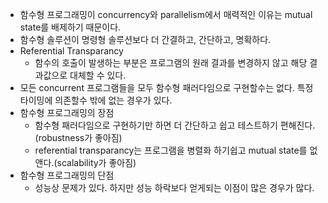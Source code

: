 - 함수형 프로그래밍이 concurrency와 parallelism에서 매력적인 이유는 mutual state를 배제하기 때문이다.
- 함수형 솔루션이 명령형 솔루션보다 더 간결하고, 간단하고, 명확하다.
- Referential Transparancy
  - 함수의 호출이 발생하는 부분은 프로그램의 원래 결과를 변경하지 않고 해당 결과값으로 대체할 수 있다.
- 모든 concurrent 프로그램들을 모두 함수형 패러다임으로 구현할수는 없다. 특정 타이밍에 의존할수 밖에 없는 경우가 있다.
- 함수형 프로그래밍의 장점
  - 함수형 패러다임으로 구현하기만 하면 더 간단하고 쉽고 테스트하기 편해진다.(robustness가 좋아짐)
  - referential transparancy는 프로그램을 병렬화 하기쉽고 mutual state를 없앤다.(scalability가 좋아짐)
- 함수형 프로그래밍의 단점
  - 성능상 문제가 있다. 하지만 성능 하락보다 얻게되는 이점이 많은 경우가 많다.